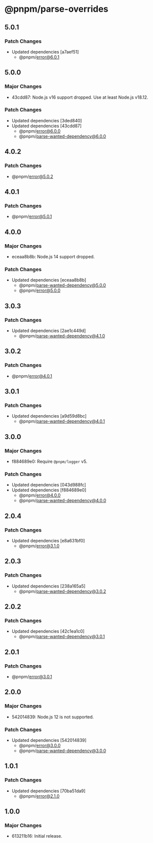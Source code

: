 # @pnpm/parse-overrides

## 5.0.1

### Patch Changes

- Updated dependencies [a7aef51]
  - @pnpm/error@6.0.1

## 5.0.0

### Major Changes

- 43cdd87: Node.js v16 support dropped. Use at least Node.js v18.12.

### Patch Changes

- Updated dependencies [3ded840]
- Updated dependencies [43cdd87]
  - @pnpm/error@6.0.0
  - @pnpm/parse-wanted-dependency@6.0.0

## 4.0.2

### Patch Changes

- @pnpm/error@5.0.2

## 4.0.1

### Patch Changes

- @pnpm/error@5.0.1

## 4.0.0

### Major Changes

- eceaa8b8b: Node.js 14 support dropped.

### Patch Changes

- Updated dependencies [eceaa8b8b]
  - @pnpm/parse-wanted-dependency@5.0.0
  - @pnpm/error@5.0.0

## 3.0.3

### Patch Changes

- Updated dependencies [2ae1c449d]
  - @pnpm/parse-wanted-dependency@4.1.0

## 3.0.2

### Patch Changes

- @pnpm/error@4.0.1

## 3.0.1

### Patch Changes

- Updated dependencies [a9d59d8bc]
  - @pnpm/parse-wanted-dependency@4.0.1

## 3.0.0

### Major Changes

- f884689e0: Require `@pnpm/logger` v5.

### Patch Changes

- Updated dependencies [043d988fc]
- Updated dependencies [f884689e0]
  - @pnpm/error@4.0.0
  - @pnpm/parse-wanted-dependency@4.0.0

## 2.0.4

### Patch Changes

- Updated dependencies [e8a631bf0]
  - @pnpm/error@3.1.0

## 2.0.3

### Patch Changes

- Updated dependencies [238a165a5]
  - @pnpm/parse-wanted-dependency@3.0.2

## 2.0.2

### Patch Changes

- Updated dependencies [42c1ea1c0]
  - @pnpm/parse-wanted-dependency@3.0.1

## 2.0.1

### Patch Changes

- @pnpm/error@3.0.1

## 2.0.0

### Major Changes

- 542014839: Node.js 12 is not supported.

### Patch Changes

- Updated dependencies [542014839]
  - @pnpm/error@3.0.0
  - @pnpm/parse-wanted-dependency@3.0.0

## 1.0.1

### Patch Changes

- Updated dependencies [70ba51da9]
  - @pnpm/error@2.1.0

## 1.0.0

### Major Changes

- 613211b16: Initial release.
